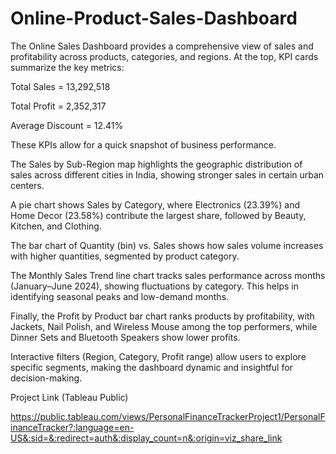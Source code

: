 # Online-Product-Sales-Dashboard

The Online Sales Dashboard provides a comprehensive view of sales and profitability across products, categories, and regions. At the top, KPI cards summarize the key metrics:

   Total Sales = 13,292,518

   Total Profit = 2,352,317

   Average Discount = 12.41%

These KPIs allow for a quick snapshot of business performance.

The Sales by Sub-Region map highlights the geographic distribution of sales across different cities in India, showing stronger sales in certain urban centers.

A pie chart shows Sales by Category, where Electronics (23.39%) and Home Decor (23.58%) contribute the largest share, followed by Beauty, Kitchen, and Clothing.

The bar chart of Quantity (bin) vs. Sales shows how sales volume increases with higher quantities, segmented by product category.

The Monthly Sales Trend line chart tracks sales performance across months (January–June 2024), showing fluctuations by category. This helps in identifying seasonal peaks and low-demand months.

Finally, the Profit by Product bar chart ranks products by profitability, with Jackets, Nail Polish, and Wireless Mouse among the top performers, while Dinner Sets and Bluetooth Speakers show lower profits.

Interactive filters (Region, Category, Profit range) allow users to explore specific segments, making the dashboard dynamic and insightful for decision-making.

Project Link (Tableau Public)

https://public.tableau.com/views/PersonalFinanceTrackerProject1/PersonalFinanceTracker?:language=en-US&:sid=&:redirect=auth&:display_count=n&:origin=viz_share_link

